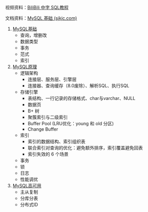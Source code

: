 视频资料：[BiliBili 中字 SQL教程](https://www.bilibili.com/video/BV1UE41147KC/?p=9&share_source=copy_web&vd_source=a37109c4e6370e2d7ea80031c171da1aa)

文档资料：[MySQL 基础 (sjkjc.com)](https://www.sjkjc.com/mysql/data-query/)


1. [MySQL基础](https://github.com/YuqingXiong/database/blob/master/1_MySQL基础.md)
   - 查询，增删改
   - 数据类型
   - 事务
   - 范式
   - 索引
2. [MySQL原理]()
   - 逻辑架构
     - 连接层、服务层、引擎层 
     - 连接器、查询缓存（8.0废除）、解析SQL、执行SQL
   - 存储引擎
     - 表结构、一行记录的存储格式、char与varchar、NULL
     - 数据页
     - B+ 树
     - 聚簇索引与二级索引
     - Buffer Pool (LRU优化：young 和 old 分区)
     - Change Buffer
   - 索引
     - 索引的数据结构、索引组织表
     - 联合索引对查询的优化：避免额外排序，索引覆盖避免回表
     - 索引失效的 6 个场景
   - 事务
   - 锁
   - 日志
   - 性能调优
3. [MySQL高可用]()
   - 主从复制 
   - 分库分表 
   - 分布式ID